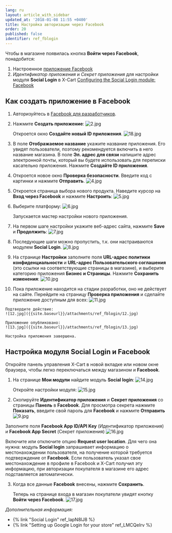 ```yaml
---
lang: ru
layout: article_with_sidebar
updated_at: '2018-01-08 11:55 +0400'
title: Настройка авторизации через Facebook
order: 20
published: false
identifier: ref_fblogin
---
```

Чтобы в магазине появилась кнопка **Войти через Facebook**, понадобится:

1.  Настроенное [приложение Facebook](#creating-a-facebook-app) 
2.  _Идентификатор приложения_ и _Секрет приложения_ для настройки модуля **Social Login** в X-Cart [Configuring the Social Login module: Facebook](#configuring-the-social-login-module-facebook)

## Как создать приложение в Facebook

1.  Авторизуйтесь в [Facebook для разработчиков](https://developers.facebook.com/apps).

2.  Нажмите **Создать приложение**:
    ![2.jpg]({{site.baseurl}}/attachments/ref_fblogin/2.jpg)

    Откроется окно **Создайте новый ID приложения**.
    ![18.jpg]({{site.baseurl}}/attachments/ref_fblogin/18.jpg)
    
3.	В поле **Отображаемое название** укажите название приложения. Его увидят пользователи, поэтому рекомендуется включить в него название магазина. 
	В поле **Эл. адрес для связи** напишите адрес электронной почты, который вы будете использовать для переписки касательно приложения. Нажмите **Создайте ID приложения**.
    
4.  Откроется новое окно **Проверка безопасности**. Введите код с картинки и нажмите **Отправить**. 
    ![4.jpg]({{site.baseurl}}/attachments/ref_fblogin/4.jpg)

5.  Откроется страница выбора нового продукта. Наведите курсор на **Вход через Facebook** и нажмите **Настроить**:
	![5.jpg]({{site.baseurl}}/attachments/ref_fblogin/5.jpg)
    
6.  Выберите платформу:
	![6.jpg]({{site.baseurl}}/attachments/ref_fblogin/6.jpg)
    
    Запускается мастер настройки нового приложения.

7.  На первом шаге настройки укажите веб-адрес сайта, нажмите **Save** и **Продолжить**:
    ![7.jpg]({{site.baseurl}}/attachments/ref_fblogin/7.jpg)
        
8.  Последующие шаги можно пропустить, т.к. они настраиваются модулем **Social Login**.
	![8.jpg]({{site.baseurl}}/attachments/ref_fblogin/8.jpg)

9.	На странице **Настройки** заполните поля **URL-адрес политики конфиденциальности** и **URL-адрес Пользовательского соглашения** (это ссылки на соответствующие страницы в магазине), и выберите категорию приложения **Бизнес и Страницы**. Нажмите **Сохранить изменения**:
    ![10.jpg]({{site.baseurl}}/attachments/ref_fblogin/10.jpg)
     
10.  Пока приложение находится на стадии разработки, оно не действует на сайте. Перейдите на страницу **Проверка приложения** и сделайте приложение доступным для всех:
    ![11.jpg]({{site.baseurl}}/attachments/ref_fblogin/11.jpg)
    
    Подтвердите действие:
    ![12.jpg]({{site.baseurl}}/attachments/ref_fblogin/12.jpg)

    Приложение опубликовано:
    ![13.jpg]({{site.baseurl}}/attachments/ref_fblogin/13.jpg)

    Настройка приложения завершена.

## Настройка модуля Social Login и Facebook

Откройте панель управления X-Cart в новой вкладке или новом окне браузера, чтобы легко переключаться между магазином и **Facebook**.

1.  На странице **Мои модули** найдите модуль **Social login**:
    ![14.jpg]({{site.baseurl}}/attachments/ref_fblogin/14.jpg)
    
    Откройте настройки модуля:
    ![15.jpg]({{site.baseurl}}/attachments/ref_fblogin/15.jpg)
    
2. Скопируйте **Идентификатор приложения** и **Секрет приложения** со страницы **Панель** в **Facebook**. Для просмотра секрета нажмите **Показать**, введите свой пароль для **Facebook** и нажмите **Отправить**
     ![9.jpg]({{site.baseurl}}/attachments/ref_fblogin/9.jpg)

Заполните поля **Facebook App ID/API Key** (Идентификатор приложения) и **Facebook App Secret** (Секрет приложения)
     ![16.jpg]({{site.baseurl}}/attachments/ref_fblogin/16.jpg)
   
Включите или отключите опцию **Request user location**. Для чего она нужна: модуль **Social login** запрашивает информацию о местонахождении пользователя, на получение которой требуется подтверждение от **Facebook**. Если пользователь указал свое местонахождение в профиле в Facebook и X-Cart получил эту информацию, при авторизации покупателя в магазине его адрес подставляется автоматически.

3.  Когда все данные **Facebook** внесены, нажмите **Сохранить**.

    Теперь на странице входа в магазин покупатели увидят кнопку **Войти через Facebook**.
     ![17.jpg]({{site.baseurl}}/attachments/ref_fblogin/17.jpg)

_Дополнительная информация:_

*   {% link "Social Login" ref_IapN8lJ8 %}
*   {% link "Setting up Google Login for your store" ref_LMCQeIrv %}

